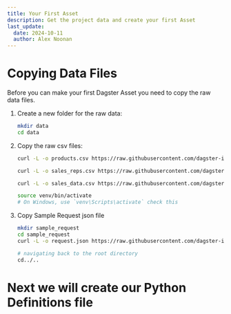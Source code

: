 ```yaml
---
title: Your First Asset 
description: Get the project data and create your first Asset
last_update:
  date: 2024-10-11
  author: Alex Noonan
---
```


# Copying Data Files

Before you can make your first Dagster Asset you need to copy the raw data files. 

1. Create a new folder for the raw data:

   ```bash title="Create the data directory"
   mkdir data
   cd data
   ```

2. Copy the raw csv files:

   ```bash title="Copy the csv files"
   curl -L -o products.csv https://raw.githubusercontent.com/dagster-io/dagster/refs/heads/master/examples/docs_beta_snippets/docs_beta_snippets/guides/tutorials/etl_tutorial/data/products.csv

   curl -L -o sales_reps.csv https://raw.githubusercontent.com/dagster-io/dagster/refs/heads/master/examples/docs_beta_snippets/docs_beta_snippets/guides/tutorials/etl_tutorial/data/sales_reps.csv

   curl -L -o sales_data.csv https://raw.githubusercontent.com/dagster-io/dagster/refs/heads/master/examples/docs_beta_snippets/docs_beta_snippets/guides/tutorials/etl_tutorial/data/sales_data.csv

   source venv/bin/activate
   # On Windows, use `venv\Scripts\activate` check this
   
   ```
3. Copy Sample Request json file

   ```bash title="Create the sample request"
   mkdir sample_request
   cd sample_request
   curl -L -o request.json https://raw.githubusercontent.com/dagster-io/dagster/refs/heads/master/examples/docs_beta_snippets/docs_beta_snippets/guides/tutorials/etl_tutorial/data/sample_request/request.json
   
   # navigating back to the root directory
   cd../..
   ```

# Next we will create our Python Definitions file 